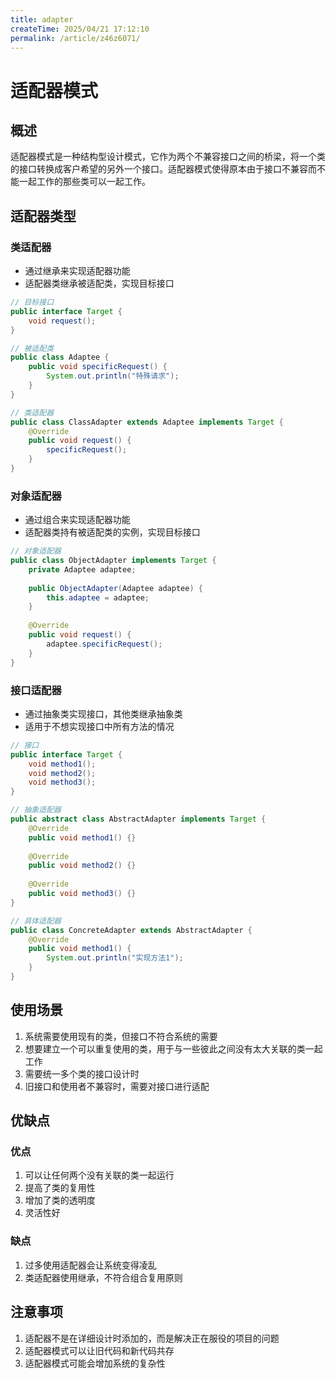 ```yaml
---
title: adapter
createTime: 2025/04/21 17:12:10
permalink: /article/z46z6071/
---
```

# 适配器模式

## 概述

适配器模式是一种结构型设计模式，它作为两个不兼容接口之间的桥梁，将一个类的接口转换成客户希望的另外一个接口。适配器模式使得原本由于接口不兼容而不能一起工作的那些类可以一起工作。

## 适配器类型

### 类适配器

- 通过继承来实现适配器功能
- 适配器类继承被适配类，实现目标接口

```java
// 目标接口
public interface Target {
    void request();
}

// 被适配类
public class Adaptee {
    public void specificRequest() {
        System.out.println("特殊请求");
    }
}

// 类适配器
public class ClassAdapter extends Adaptee implements Target {
    @Override
    public void request() {
        specificRequest();
    }
}
```

### 对象适配器

- 通过组合来实现适配器功能
- 适配器类持有被适配类的实例，实现目标接口

```java
// 对象适配器
public class ObjectAdapter implements Target {
    private Adaptee adaptee;
    
    public ObjectAdapter(Adaptee adaptee) {
        this.adaptee = adaptee;
    }
    
    @Override
    public void request() {
        adaptee.specificRequest();
    }
}
```

### 接口适配器

- 通过抽象类实现接口，其他类继承抽象类
- 适用于不想实现接口中所有方法的情况

```java
// 接口
public interface Target {
    void method1();
    void method2();
    void method3();
}

// 抽象适配器
public abstract class AbstractAdapter implements Target {
    @Override
    public void method1() {}
    
    @Override
    public void method2() {}
    
    @Override
    public void method3() {}
}

// 具体适配器
public class ConcreteAdapter extends AbstractAdapter {
    @Override
    public void method1() {
        System.out.println("实现方法1");
    }
}
```

## 使用场景

1. 系统需要使用现有的类，但接口不符合系统的需要
2. 想要建立一个可以重复使用的类，用于与一些彼此之间没有太大关联的类一起工作
3. 需要统一多个类的接口设计时
4. 旧接口和使用者不兼容时，需要对接口进行适配

## 优缺点

### 优点

1. 可以让任何两个没有关联的类一起运行
2. 提高了类的复用性
3. 增加了类的透明度
4. 灵活性好

### 缺点

1. 过多使用适配器会让系统变得凌乱
2. 类适配器使用继承，不符合组合复用原则

## 注意事项

1. 适配器不是在详细设计时添加的，而是解决正在服役的项目的问题
2. 适配器模式可以让旧代码和新代码共存
3. 适配器模式可能会增加系统的复杂性